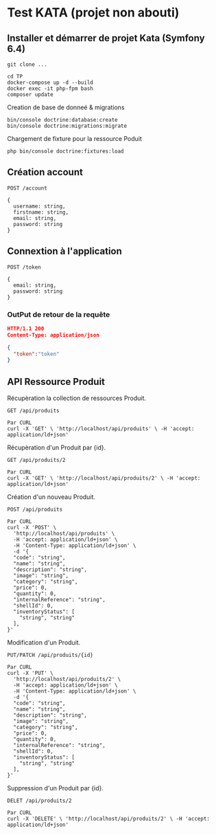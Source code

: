 # Test KATA (projet non abouti)


## Installer et démarrer de projet Kata (Symfony 6.4)

```console
git clone ...

cd TP
docker-compose up -d --build
docker exec -it php-fpm bash
composer update
```

Creation de base de donneé & migrations

```console
bin/console doctrine:database:create
bin/console doctrine:migrations:migrate
```


Chargement de fixture pour la ressource Poduit

```console
php bin/console doctrine:fixtures:load
```
## Création account
```console
POST /account

{
  username: string,
  firstname: string,
  email: string,
  password: string
}
```

## Connextion à l'application
```console
POST /token

{
  email: string,
  password: string
}
```

### OutPut de retour de la requête
```json
HTTP/1.1 200
Content-Type: application/json

{
  "token":"token"
}

```


## API Ressource Produit

Récupèration la collection de ressources Produit.
```console
GET /api/produits

Par CURL
curl -X 'GET' \ 'http://localhost/api/produits' \ -H 'accept: application/ld+json'
```

Récupèration d'un Produit par {id}.
```console
GET /api/produits/2

Par CURL
curl -X 'GET' \ 'http://localhost/api/produits/2' \ -H 'accept: application/ld+json'
```

Création d'un nouveau Produit.
```console
POST /api/produits

Par CURL
curl -X 'POST' \
  'http://localhost/api/produits' \
  -H 'accept: application/ld+json' \
  -H 'Content-Type: application/ld+json' \
  -d '{
  "code": "string",
  "name": "string",
  "description": "string",
  "image": "string",
  "category": "string",
  "price": 0,
  "quantity": 0,
  "internalReference": "string",
  "shellId": 0,
  "inventoryStatus": [
    "string", "string"
  ],
}'
```

Modification d'un  Produit.
```console
PUT/PATCH /api/produits/{id}

Par CURL
curl -X 'PUT' \
  'http://localhost/api/produits/2' \
  -H 'accept: application/ld+json' \
  -H 'Content-Type: application/ld+json' \
  -d '{
  "code": "string",
  "name": "string",
  "description": "string",
  "image": "string",
  "category": "string",
  "price": 0,
  "quantity": 0,
  "internalReference": "string",
  "shellId": 0,
  "inventoryStatus": [
    "string", "string"
  ],
}'
```

Suppression d'un Produit par {id}.
```console
DELET /api/produits/2

Par CURL
curl -X 'DELETE' \ 'http://localhost/api/produits/2' \ -H 'accept: application/ld+json'
```
